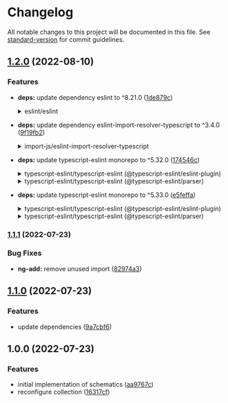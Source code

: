 # Changelog

All notable changes to this project will be documented in this file. See [standard-version](https://github.com/conventional-changelog/standard-version) for commit guidelines.

## [1.2.0](https://github.com/brulex/linters/compare/v1.1.1...v1.2.0) (2022-08-10)


### Features

* **deps:** update dependency eslint to ^8.21.0 ([1de879c](https://github.com/brulex/linters/commit/1de879c498bfd8a2b20d65cc6260e97a805b3fdd))
    <details>
    <summary>eslint/eslint</summary>
    
    ### [`v8.21.0`](https://togithub.com/eslint/eslint/releases/tag/v8.21.0)
    
    [Compare Source](https://togithub.com/eslint/eslint/compare/v8.20.0...v8.21.0)
    
    #### Features
    
    -   [`7b43ea1`](https://togithub.com/eslint/eslint/commit/7b43ea14a8af5fc3dbac38fa9d5bc71741328c16) feat: Implement FlatESLint ([#&#8203;16149](https://togithub.com/eslint/eslint/issues/16149)) (Nicholas C. Zakas)
    -   [`92bf49a`](https://togithub.com/eslint/eslint/commit/92bf49a4b39dde728fbc6d348e62c7009e21cf7d) feat: improve the key width calculation in `key-spacing` rule ([#&#8203;16154](https://togithub.com/eslint/eslint/issues/16154)) (Nitin Kumar)
    -   [`c461542`](https://togithub.com/eslint/eslint/commit/c4615421cb4825e2ad22e275ec9439756d56299c) feat: add new `allowLineSeparatedGroups` option to the `sort-keys` rule ([#&#8203;16138](https://togithub.com/eslint/eslint/issues/16138)) (Nitin Kumar)
    -   [`1cdcbca`](https://togithub.com/eslint/eslint/commit/1cdcbca8a961a057a9db40df412f249545befe2b) feat: add deprecation warnings for legacy API in `RuleTester` ([#&#8203;16063](https://togithub.com/eslint/eslint/issues/16063)) (Nitin Kumar)
    
    #### Bug Fixes
    
    -   [`0396775`](https://togithub.com/eslint/eslint/commit/03967755270ae28eec651281c50b6990d3983f48) fix: lines-around-comment apply `allowBlockStart` for switch statements ([#&#8203;16153](https://togithub.com/eslint/eslint/issues/16153)) (Nitin Kumar)
    
    #### Documentation
    
    -   [`2aadc93`](https://togithub.com/eslint/eslint/commit/2aadc93272f1ab7f40246c6b18c4056660f2b3a2) docs: add anchors to headings inside docs content ([#&#8203;16134](https://togithub.com/eslint/eslint/issues/16134)) (Strek)
    
    #### Chores
    
    -   [`8892511`](https://togithub.com/eslint/eslint/commit/889251194867b1f394c571a5982249329fa44cfd) chore: Upgrade to Espree 9.3.3 ([#&#8203;16173](https://togithub.com/eslint/eslint/issues/16173)) (Brandon Mills)
    -   [`1233bee`](https://togithub.com/eslint/eslint/commit/1233beea3938fc4234c8f75917776832226fc3c8) chore: switch to eslint-plugin-node's maintained fork ([#&#8203;16150](https://togithub.com/eslint/eslint/issues/16150)) (唯然)
    -   [`97b95c0`](https://togithub.com/eslint/eslint/commit/97b95c068d5b35fae68ca919257b61430271ac76) chore: upgrade puppeteer v13 ([#&#8203;16151](https://togithub.com/eslint/eslint/issues/16151)) (唯然)
    
    </details>

* **deps:** update dependency eslint-import-resolver-typescript to ^3.4.0 ([9f19fb2](https://github.com/brulex/linters/commit/9f19fb298ef3d2569bcfde895a1097ddc485a8c3))
    <details>
    <summary>import-js/eslint-import-resolver-typescript</summary>
    
    ### [`v3.4.0`](https://togithub.com/import-js/eslint-import-resolver-typescript/blob/HEAD/CHANGELOG.md#&#8203;340)
    
    [Compare Source](https://togithub.com/import-js/eslint-import-resolver-typescript/compare/v3.3.0...v3.4.0)
    
    ##### Minor Changes
    
    -   [#&#8203;161](https://togithub.com/import-js/eslint-import-resolver-typescript/pull/161) [`82d090b`](https://togithub.com/import-js/eslint-import-resolver-typescript/commit/82d090b2411853f94909a3c9a0ed3b8bbe1bef11) Thanks [@&#8203;rbong](https://togithub.com/rbong)! - feat: add support for `jsconfig.json`
    
    </details>

* **deps:** update typescript-eslint monorepo to ^5.32.0 ([174546c](https://github.com/brulex/linters/commit/174546c7a9d98beeb8fca4d5faaaf72a1a3f8fd3))
    <details>
    <summary>typescript-eslint/typescript-eslint (@&#8203;typescript-eslint/eslint-plugin)</summary>
    
    ### [`v5.32.0`](https://togithub.com/typescript-eslint/typescript-eslint/blob/HEAD/packages/eslint-plugin/CHANGELOG.md#&#8203;5320-httpsgithubcomtypescript-eslinttypescript-eslintcomparev5310v5320-2022-08-01)
    
    [Compare Source](https://togithub.com/typescript-eslint/typescript-eslint/compare/v5.31.0...v5.32.0)
    
    ##### Features
    
    -   **eslint-plugin:** \[no-use-before-define] add "allowNamedExports" option ([#&#8203;5397](https://togithub.com/typescript-eslint/typescript-eslint/issues/5397)) ([ad412cd](https://togithub.com/typescript-eslint/typescript-eslint/commit/ad412cdd74dc5619fbe4bf27c0a5eb5c5a4b65ca))
    
    ### [`v5.31.0`](https://togithub.com/typescript-eslint/typescript-eslint/blob/HEAD/packages/eslint-plugin/CHANGELOG.md#&#8203;5310-httpsgithubcomtypescript-eslinttypescript-eslintcomparev5307v5310-2022-07-25)
    
    [Compare Source](https://togithub.com/typescript-eslint/typescript-eslint/compare/v5.30.7...v5.31.0)
    
    ##### Bug Fixes
    
    -   **eslint-plugin:** \[typedef] Support nested array destructuring with type annotation ([#&#8203;5311](https://togithub.com/typescript-eslint/typescript-eslint/issues/5311)) ([6d19efe](https://togithub.com/typescript-eslint/typescript-eslint/commit/6d19efed16d1cf0357ad363b6373d2021c49a8c8))
    -   **scope-manager:** handle typeParameters of TSInstantiationExpression ([#&#8203;5355](https://togithub.com/typescript-eslint/typescript-eslint/issues/5355)) ([2595ccf](https://togithub.com/typescript-eslint/typescript-eslint/commit/2595ccf67cd5158edbd6bebd9ac2dbd8bbd8b99c))
    
    ##### Features
    
    -   **eslint-plugin:** \[consistent-generic-ctors] check class field declaration ([#&#8203;5288](https://togithub.com/typescript-eslint/typescript-eslint/issues/5288)) ([48f996e](https://togithub.com/typescript-eslint/typescript-eslint/commit/48f996e8dda79c9c865e8ca6552069902836648b))
    -   **eslint-plugin:** \[prefer-nullish-coalescing] add ignoreTernaryTests option ([#&#8203;4965](https://togithub.com/typescript-eslint/typescript-eslint/issues/4965)) ([f82727f](https://togithub.com/typescript-eslint/typescript-eslint/commit/f82727ffeb97475c07773ca1d1e5b9609fcc5e68))
    
    #### [5.30.7](https://togithub.com/typescript-eslint/typescript-eslint/compare/v5.30.6...v5.30.7) (2022-07-18)
    
    ##### Bug Fixes
    
    -   **eslint-plugin:** \[no-inferrable] fix optional param to valid code ([#&#8203;5342](https://togithub.com/typescript-eslint/typescript-eslint/issues/5342)) ([98f6d5e](https://togithub.com/typescript-eslint/typescript-eslint/commit/98f6d5e6d08d1eb9789da52a15f337f5f53438bd))
    -   **eslint-plugin:** \[no-unused-vars] highlight last write reference ([#&#8203;5267](https://togithub.com/typescript-eslint/typescript-eslint/issues/5267)) ([c3f199a](https://togithub.com/typescript-eslint/typescript-eslint/commit/c3f199a65a16aa72f5bb83e81a1ce0ffb5f69772))
    
    #### [5.30.6](https://togithub.com/typescript-eslint/typescript-eslint/compare/v5.30.5...v5.30.6) (2022-07-11)
    
    **Note:** Version bump only for package [@&#8203;typescript-eslint/eslint-plugin](https://togithub.com/typescript-eslint/eslint-plugin)
    
    #### [5.30.5](https://togithub.com/typescript-eslint/typescript-eslint/compare/v5.30.4...v5.30.5) (2022-07-04)
    
    ##### Bug Fixes
    
    -   **eslint-plugin:** \[consistent-indexed-object-style] fix record mode fixer for generics with a default value ([#&#8203;5280](https://togithub.com/typescript-eslint/typescript-eslint/issues/5280)) ([57f032c](https://togithub.com/typescript-eslint/typescript-eslint/commit/57f032c2e6a822c049177713778d0077ee138d9a))
    
    #### [5.30.4](https://togithub.com/typescript-eslint/typescript-eslint/compare/v5.30.3...v5.30.4) (2022-07-03)
    
    **Note:** Version bump only for package [@&#8203;typescript-eslint/eslint-plugin](https://togithub.com/typescript-eslint/eslint-plugin)
    
    #### [5.30.3](https://togithub.com/typescript-eslint/typescript-eslint/compare/v5.30.2...v5.30.3) (2022-07-01)
    
    **Note:** Version bump only for package [@&#8203;typescript-eslint/eslint-plugin](https://togithub.com/typescript-eslint/eslint-plugin)
    
    #### [5.30.2](https://togithub.com/typescript-eslint/typescript-eslint/compare/v5.30.1...v5.30.2) (2022-07-01)
    
    **Note:** Version bump only for package [@&#8203;typescript-eslint/eslint-plugin](https://togithub.com/typescript-eslint/eslint-plugin)
    
    #### [5.30.1](https://togithub.com/typescript-eslint/typescript-eslint/compare/v5.30.0...v5.30.1) (2022-07-01)
    
    ##### Bug Fixes
    
    -   **eslint-plugin:** \[no-base-to-string] add missing apostrophe to message ([#&#8203;5270](https://togithub.com/typescript-eslint/typescript-eslint/issues/5270)) ([d320174](https://togithub.com/typescript-eslint/typescript-eslint/commit/58034e343a167ca7751b54d2b2a0e7d3852aabec))
    
    </details>
    
    <details>
    <summary>typescript-eslint/typescript-eslint (@&#8203;typescript-eslint/parser)</summary>
    
    ### [`v5.32.0`](https://togithub.com/typescript-eslint/typescript-eslint/blob/HEAD/packages/parser/CHANGELOG.md#&#8203;5320-httpsgithubcomtypescript-eslinttypescript-eslintcomparev5310v5320-2022-08-01)
    
    [Compare Source](https://togithub.com/typescript-eslint/typescript-eslint/compare/v5.31.0...v5.32.0)
    
    **Note:** Version bump only for package [@&#8203;typescript-eslint/parser](https://togithub.com/typescript-eslint/parser)
    
    ### [`v5.31.0`](https://togithub.com/typescript-eslint/typescript-eslint/blob/HEAD/packages/parser/CHANGELOG.md#&#8203;5310-httpsgithubcomtypescript-eslinttypescript-eslintcomparev5307v5310-2022-07-25)
    
    [Compare Source](https://togithub.com/typescript-eslint/typescript-eslint/compare/v5.30.7...v5.31.0)
    
    **Note:** Version bump only for package [@&#8203;typescript-eslint/parser](https://togithub.com/typescript-eslint/parser)
    
    #### [5.30.7](https://togithub.com/typescript-eslint/typescript-eslint/compare/v5.30.6...v5.30.7) (2022-07-18)
    
    ##### Bug Fixes
    
    -   expose types supporting old versions of typescript ([#&#8203;5339](https://togithub.com/typescript-eslint/typescript-eslint/issues/5339)) ([4ba9bdb](https://togithub.com/typescript-eslint/typescript-eslint/commit/4ba9bdb93f87e6bc370f13aa1de48f435abe3f88))
    
    #### [5.30.6](https://togithub.com/typescript-eslint/typescript-eslint/compare/v5.30.5...v5.30.6) (2022-07-11)
    
    **Note:** Version bump only for package [@&#8203;typescript-eslint/parser](https://togithub.com/typescript-eslint/parser)
    
    #### [5.30.5](https://togithub.com/typescript-eslint/typescript-eslint/compare/v5.30.4...v5.30.5) (2022-07-04)
    
    **Note:** Version bump only for package [@&#8203;typescript-eslint/parser](https://togithub.com/typescript-eslint/parser)
    
    #### [5.30.4](https://togithub.com/typescript-eslint/typescript-eslint/compare/v5.30.3...v5.30.4) (2022-07-03)
    
    **Note:** Version bump only for package [@&#8203;typescript-eslint/parser](https://togithub.com/typescript-eslint/parser)
    
    #### [5.30.3](https://togithub.com/typescript-eslint/typescript-eslint/compare/v5.30.2...v5.30.3) (2022-07-01)
    
    **Note:** Version bump only for package [@&#8203;typescript-eslint/parser](https://togithub.com/typescript-eslint/parser)
    
    #### [5.30.2](https://togithub.com/typescript-eslint/typescript-eslint/compare/v5.30.1...v5.30.2) (2022-07-01)
    
    **Note:** Version bump only for package [@&#8203;typescript-eslint/parser](https://togithub.com/typescript-eslint/parser)
    
    #### 5.30.1 (2022-07-01)
    
    **Note:** Version bump only for package [@&#8203;typescript-eslint/parser](https://togithub.com/typescript-eslint/parser)
    
    </details>

* **deps:** update typescript-eslint monorepo to ^5.33.0 ([e5feffa](https://github.com/brulex/linters/commit/e5feffa6a74c04dd9a45c90efdc20fa773ff0bd4))
    <details>
    <summary>typescript-eslint/typescript-eslint (@&#8203;typescript-eslint/eslint-plugin)</summary>
    
    ### [`v5.33.0`](https://togithub.com/typescript-eslint/typescript-eslint/blob/HEAD/packages/eslint-plugin/CHANGELOG.md#&#8203;5330-httpsgithubcomtypescript-eslinttypescript-eslintcomparev5320v5330-2022-08-08)
    
    [Compare Source](https://togithub.com/typescript-eslint/typescript-eslint/compare/v5.32.0...v5.33.0)
    
    ##### Bug Fixes
    
    -   **eslint-plugin:** \[no-extra-parens] handle await with type assertion ([#&#8203;5428](https://togithub.com/typescript-eslint/typescript-eslint/issues/5428)) ([e03826f](https://togithub.com/typescript-eslint/typescript-eslint/commit/e03826f08ce8bfdd6d6702025d975cfb7d867097))
    -   **website:** add explicit frontmatter description to rule docs ([#&#8203;5429](https://togithub.com/typescript-eslint/typescript-eslint/issues/5429)) ([63cba5f](https://togithub.com/typescript-eslint/typescript-eslint/commit/63cba5f4c1884e102927b3b14b18a00e96ac63a1))
    
    ##### Features
    
    -   **eslint-plugin:** \[member-ordering] support static blocks ([#&#8203;5417](https://togithub.com/typescript-eslint/typescript-eslint/issues/5417)) ([5983e5a](https://togithub.com/typescript-eslint/typescript-eslint/commit/5983e5ab3bfb94fec782bea54a37457fe31db545))
    -   **eslint-plugin:** \[prefer-as-const] adds support for class properties ([#&#8203;5413](https://togithub.com/typescript-eslint/typescript-eslint/issues/5413)) ([d2394f8](https://togithub.com/typescript-eslint/typescript-eslint/commit/d2394f810960fda07b9c8affd47b769d16f4b8cb))
    
    </details>
    
    <details>
    <summary>typescript-eslint/typescript-eslint (@&#8203;typescript-eslint/parser)</summary>
    
    ### [`v5.33.0`](https://togithub.com/typescript-eslint/typescript-eslint/blob/HEAD/packages/parser/CHANGELOG.md#&#8203;5330-httpsgithubcomtypescript-eslinttypescript-eslintcomparev5320v5330-2022-08-08)
    
    [Compare Source](https://togithub.com/typescript-eslint/typescript-eslint/compare/v5.32.0...v5.33.0)
    
    **Note:** Version bump only for package [@&#8203;typescript-eslint/parser](https://togithub.com/typescript-eslint/parser)
    
    </details>

### [1.1.1](https://github.com/brulex/linters/compare/v1.1.0...v1.1.1) (2022-07-23)


### Bug Fixes

* **ng-add:** remove unused import ([82974a3](https://github.com/brulex/linters/commit/82974a3a650c9021485bb97b0d67579362b66841))

## [1.1.0](https://github.com/brulex/linters/compare/v1.0.0...v1.1.0) (2022-07-23)


### Features

* update dependencies ([9a7cbf6](https://github.com/brulex/linters/commit/9a7cbf6b2972cbc95b189b28ef17b974cffc9430))

## 1.0.0 (2022-07-23)


### Features

* initial implementation of schematics ([aa9767c](https://github.com/brulex/linters/commit/aa9767c2178ebe1a3d3301661e34f372f68364cc))
* reconfigure collection ([16317cf](https://github.com/brulex/linters/commit/16317cf4e43fd5f71c7813a36f7ea54f80664893))
